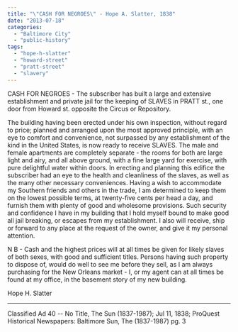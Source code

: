 ```yaml
---
title: "\"CASH FOR NEGROES\" - Hope A. Slatter, 1838"
date: "2013-07-18"
categories: 
  - "Baltimore City"
  - "public-history"
tags: 
  - "hope-h-slatter"
  - "howard-street"
  - "pratt-street"
  - "slavery"
---
```


CASH FOR NEGROES - The subscriber has built a large and extensive establishment and private jail for the keeping of SLAVES in PRATT st., one door from Howard st. opposite the Circus or Repository.

The building having been erected under his own inspection, without regard to price; planned and arranged upon the most approved principle, with an eye to comfort and convenience, not surpassed by any establishment of the kind in the United States, is now ready to receive SLAVES. The male and female apartments are completely separate - the rooms for both are large light and airy, and all above ground, with a fine large yard for exercise, with pure delightful water within doors. In erecting and planning this edifice the subscriber had an eye to the health and cleanliness of the slaves, as well as the many other necessary conveniences. Having a wish to accommodate my Southern friends and others in the trade, I am determined to keep them on the lowest possible terms, at twenty-five cents per head a day, and furnish them with plenty of good and wholesome provisions. Such security and confidence I have in my building that I hold myself bound to make good all jail breaking, or escapes from my establishment. I also will receive, ship or forward to any place at the request of the owner, and give it my personal attention.

N B - Cash and the highest prices will at all times be given for likely slaves of both sexes, with good and sufficient titles. Persons having such property to dispose of, would do well to see me before they sell, as I am always purchasing for the New Orleans market - I, or my agent can at all times be found at my office, in the basement story of my new building.

Hope H. Slatter

* * *

Classified Ad 40 -- No Title, The Sun (1837-1987); Jul 11, 1838; ProQuest Historical Newspapers: Baltimore Sun, The (1837-1987) pg. 3
